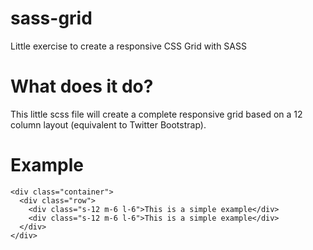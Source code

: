 # sass-grid
Little exercise to create a responsive CSS Grid with SASS

# What does it do?
This little scss file will create a complete responsive grid based on a 12 column layout (equivalent to Twitter Bootstrap).

# Example
```
<div class="container">
  <div class="row">
    <div class="s-12 m-6 l-6">This is a simple example</div>
    <div class="s-12 m-6 l-6">This is a simple example</div>
  </div>
</div>
```
